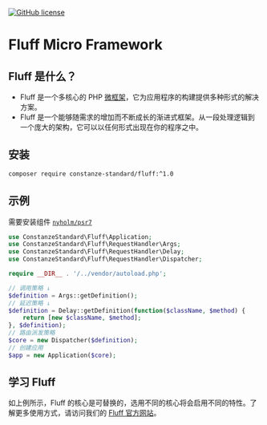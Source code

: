 [![GitHub license](https://img.shields.io/badge/license-Apache%202-blue)](https://github.com/constanze-standard/fluff/blob/master/LICENSE)

# Fluff Micro Framework

## Fluff 是什么？
- Fluff 是一个多核心的 PHP [微框架](https://en.wikipedia.org/wiki/Microframework)，它为应用程序的构建提供多种形式的解决方案。
- Fluff 是一个能够随需求的增加而不断成长的渐进式框架。从一段处理逻辑到一个庞大的架构，它可以以任何形式出现在你的程序之中。

## 安装
```bash
composer require constanze-standard/fluff:^1.0
```

## 示例
需要安装组件 [`nyholm/psr7`](https://github.com/Nyholm/psr7)
```php
use ConstanzeStandard\Fluff\Application;
use ConstanzeStandard\Fluff\RequestHandler\Args;
use ConstanzeStandard\Fluff\RequestHandler\Delay;
use ConstanzeStandard\Fluff\RequestHandler\Dispatcher;

require __DIR__ . '/../vendor/autoload.php';

// 调用策略 ↓
$definition = Args::getDefinition();
// 延迟策略 ↓
$definition = Delay::getDefinition(function($className, $method) {
    return [new $className, $method];
}, $definition);
// 路由派发策略
$core = new Dispatcher($definition);
// 创建应用
$app = new Application($core);
```

## 学习 Fluff
如上例所示，Fluff 的核心是可替换的，选用不同的核心将会启用不同的特性。了解更多使用方式，请访问我们的 [Fluff 官方网站](https://www.fluff-framework.cn/)。
